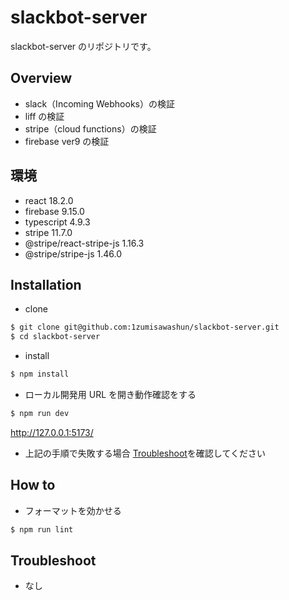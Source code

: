 # slackbot-server

slackbot-server のリポジトリです。

## Overview

- slack（Incoming Webhooks）の検証
- liff の検証
- stripe（cloud functions）の検証
- firebase ver9 の検証

## 環境

- react 18.2.0
- firebase 9.15.0
- typescript 4.9.3
- stripe 11.7.0
- @stripe/react-stripe-js 1.16.3
- @stripe/stripe-js 1.46.0

## Installation

- clone

```bash
$ git clone git@github.com:1zumisawashun/slackbot-server.git
$ cd slackbot-server
```

- install

```bash
$ npm install
```

- ローカル開発用 URL を開き動作確認をする

```bash
$ npm run dev
```

http://127.0.0.1:5173/

- 上記の手順で失敗する場合 [Troubleshoot](#Troubleshoot)を確認してください

## How to

- フォーマットを効かせる

```bash
$ npm run lint
```

## Troubleshoot

- なし
